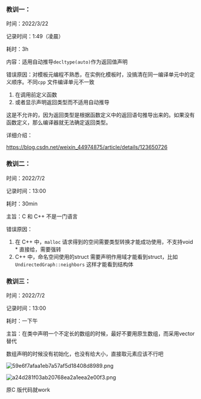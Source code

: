 ### 教训一：

时间：2022/3/22

记录时间：1:49（凌晨）

耗时：3h

内容：适用自动推导`decltype(auto)`作为返回值声明

错误原因：对模板元编程不熟悉，在实例化模板时，没搞清在同一编译单元中的定义顺序。不同`cpp` 文件编译单元不一致

1. 在调用前定义函数
2. 或者显示声明返回类型而不适用自动推导

​	这是不允许的，因为返回类型是根据函数定义中的返回语句推导出来的。如果没有函数定义，那么编译器就无法确定返回类型。

详细介绍：

https://blog.csdn.net/weixin_44974875/article/details/123650726



### 教训二：

时间：2022/7/2

记录时间：13:00

耗时：30min

主旨：C 和 C++ 不是一门语言

错误原因：

1. 在 C++ 中，`malloc` 请求得到的空间需要类型转换才能成功使用，不支持void * 直接给，需要强转
2. C++ 中，命名空间使用的struct 需要声明作用域才能看到struct，比如`UndirectedGraph::neighbors`  这样才能看到结构体



### 教训三：

时间：2022/7/2

记录时间：13:00

耗时：一下午

主旨：在类中声明一个不定长的数组的时候，最好不要用原生数组，而采用vector 替代

数组声明的时候没有初始化，也没有给大小，直接取元素应该不行吧

![59e6f7afaa1eb7a57af5d18408d8989.png](https://s3.bmp.ovh/imgs/2022/07/02/076ddc261289a4ad.png)

![a24d281f03ab20768ea2a1eea2e00f3.png](https://s3.bmp.ovh/imgs/2022/07/02/dd30f84a0fd26990.png)

原C 版代码就work







